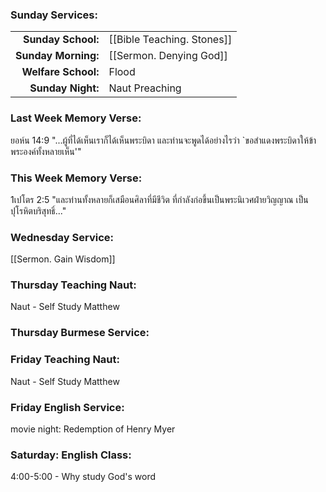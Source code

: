 ### Sunday Services:
| | |
| --:|:-- |
| **Sunday School:**  |  [[Bible Teaching. Stones]]
| **Sunday Morning:** |  [[Sermon. Denying God]]
| **Welfare School:** |  Flood
| **Sunday Night:**   |  Naut Preaching
### Last Week Memory Verse:
ยอห์น 14:9 "...ผู้ที่ได้เห็นเราก็ได้เห็นพระบิดา และท่านจะพูดได้อย่างไรว่า `ขอสำแดงพระบิดาให้ข้าพระองค์ทั้งหลายเห็น'"
### This Week Memory Verse:
1เปโตร 2:5 "และท่านทั้งหลายก็เสมือนศิลาที่มีชีวิต ที่กำลังก่อขึ้นเป็นพระนิเวศฝ่ายวิญญาณ เป็นปุโรหิตบริสุทธิ์..."
### Wednesday Service:
[[Sermon. Gain Wisdom]]
### Thursday Teaching Naut:
Naut - Self Study Matthew
### Thursday Burmese Service:

### Friday Teaching Naut:
Naut - Self Study Matthew
### Friday English Service:
movie night: Redemption of Henry Myer
### Saturday: English Class:
4:00-5:00 - Why study God's word